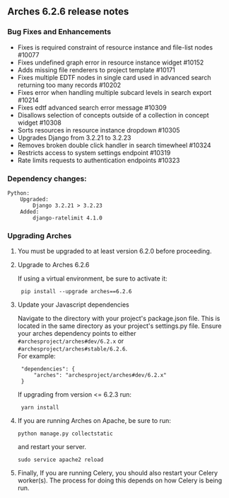 Arches 6.2.6 release notes
------------------------
### Bug Fixes and Enhancements

- Fixes is required constraint of resource instance and file-list nodes #10077
- Fixes undefined graph error in resource instance widget #10152
- Adds missing file renderers to project template #10171
- Fixes multiple EDTF nodes in single card used in advanced search returning too many records #10202
- Fixes error when handling multiple subcard levels in search export #10214
- Fixes edtf advanced search error message #10309
- Disallows selection of concepts outside of a collection in concept widget #10308
- Sorts resources in resource instance dropdown #10305
- Upgrades Django from 3.2.21 to 3.2.23
- Removes broken double click handler in search timewheel #10324
- Restricts access to system settings endpoint #10319
- Rate limits requests to authentication endpoints #10323

### Dependency changes:
```
Python:
    Upgraded:
        Django 3.2.21 > 3.2.23
    Added:
        django-ratelimit 4.1.0
```

### Upgrading Arches
1. You must be upgraded to at least version 6.2.0 before proceeding.

2. Upgrade to Arches 6.2.6

    If using a virtual environment, be sure to activate it:

        pip install --upgrade arches==6.2.6

3. Update your Javascript dependencies

    Navigate to the directory with your project's package.json file. This is located in the same directory as your project's settings.py file.
    Ensure your arches dependency points to either `#archesproject/arches#dev/6.2.x` or `#archesproject/arches#stable/6.2.6`.\
    For example:

        "dependencies": {
            "arches": "archesproject/arches#dev/6.2.x"
        }
    
    If upgrading from version <= 6.2.3 run:

        yarn install

1. If you are running Arches on Apache, be sure to run:

    ```
    python manage.py collectstatic
    ```
    and restart your server.
    ```
    sudo service apache2 reload
    ```

2. Finally, If you are running Celery, you should also restart your Celery worker(s). The process for doing this depends on how Celery is being run.
